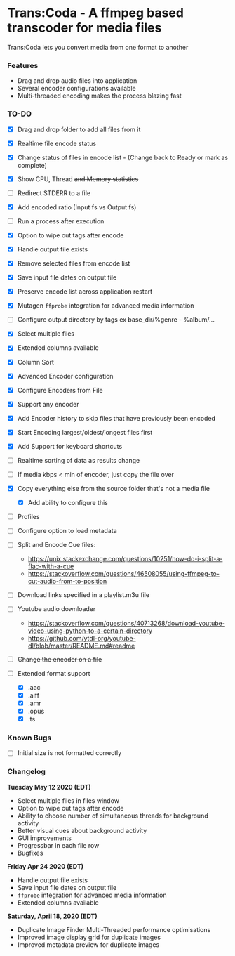 # Trans:Coda - A ffmpeg based transcoder for media files
Trans:Coda lets you convert media from one format to another

### Features
* Drag and drop audio files into application
* Several encoder configurations available
* Multi-threaded encoding makes the process blazing fast

### TO-DO
- [x] Drag and drop folder to add all files from it
- [x] Realtime file encode status
- [x] Change status of files in encode list - (Change back to Ready or mark as complete)
- [x] Show CPU, Thread ~~and Memory statistics~~
- [ ] Redirect STDERR to a file
- [x] Add encoded ratio (Input fs vs Output fs)
- [ ] Run a process after execution
- [x] Option to wipe out tags after encode
- [x] Handle output file exists
- [x] Remove selected files from encode list
- [x] Save input file dates on output file
- [x] Preserve encode list across application restart
- [x] ~~Mutagen~~ `ffprobe` integration for advanced media information
- [ ] Configure output directory by tags ex base_dir/%genre - %album/...
- [x] Select multiple files
- [x] Extended columns available
- [x] Column Sort
- [x] Advanced Encoder configuration
- [x] Configure Encoders from File
- [x] Support any encoder
- [x] Add Encoder history to skip files that have previously been encoded
- [x] Start Encoding largest/oldest/longest files first
- [x] Add Support for keyboard shortcuts
- [ ] Realtime sorting of data as results change
- [ ] If media kbps < min of encoder, just copy the file over
- [x] Copy everything else from the source folder that's not a media file
  - [x] Add ability to configure this
- [ ] Profiles
- [ ] Configure option to load metadata  
- [ ] Split and Encode Cue files: 
  - https://unix.stackexchange.com/questions/10251/how-do-i-split-a-flac-with-a-cue
  - https://stackoverflow.com/questions/46508055/using-ffmpeg-to-cut-audio-from-to-position
- [ ] Download links specified in a playlist.m3u file 
- [ ] Youtube audio downloader
  - https://stackoverflow.com/questions/40713268/download-youtube-video-using-python-to-a-certain-directory
  - https://github.com/ytdl-org/youtube-dl/blob/master/README.md#readme
- [ ] ~~Change the encoder on a file~~

- [ ] Extended format support<br>
  - [x] .aac<br>
  - [x] .aiff<br>
  - [x] .amr<br>
  - [x] .opus<br>
  - [x] .ts</del>
  
### Known Bugs
- [ ] Initial size is not formatted correctly

### Changelog
**Tuesday May 12 2020 (EDT)** 
- Select multiple files in files window
- Option to wipe out tags after encode
- Ability to choose number of simultaneous threads for background activity
- Better visual cues about background activity
- GUI improvements
- Progressbar in each file row
- Bugfixes

**Friday Apr 24 2020 (EDT)** 
- Handle output file exists
- Save input file dates on output file
- `ffprobe` integration for advanced media information
- Extended columns available

**Saturday, April 18, 2020 (EDT)**
- Duplicate Image Finder Multi-Threaded performance optimisations
- Improved image display grid for duplicate images
- Improved metadata preview for duplicate images